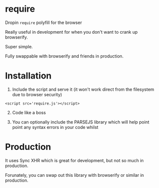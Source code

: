 # require

Dropin `require` polyfill for the browser

Really useful in development for when you don't want to crank up browserify.

Super simple.

Fully swappable with browserify and friends in production.

# Installation

1) Include the script and serve it (it won't work direct from the filesystem due to browser security)


```
<script src='require.js'></script>
```


2) Code like a boss

3) You can optionally include the PARSEJS library which will help point point any syntax errors in your code whilst

# Production

It uses Sync XHR which is great for development, but not so much in production.

Forunately, you can swap out this library with browserify or similar in production.

